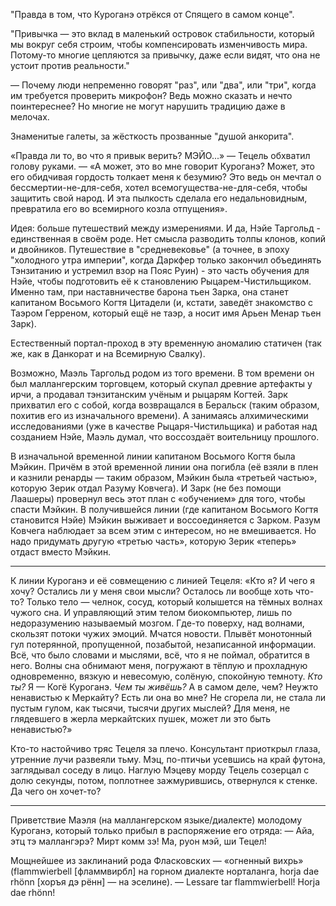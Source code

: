 "Правда в том, что Куроганэ отрёкся от Спящего в самом конце".

"Привычка — это вклад в маленький островок стабильности, который мы вокруг себя строим, чтобы компенсировать изменчивость мира. Потому-то многие цепляются за привычку, даже если видят, что она не устоит против реальности."

— Почему люди непременно говорят "раз", или "два", или "три", когда им требуется проверить микрофон? Ведь можно сказать и нечто поинтереснее? Но многие не могут нарушить традицию даже в мелочах.

Знаменитые галеты, за жёсткость прозванные "душой анкорита".

«Правда ли то, во что я привык верить? МЭЙО...» — Тецель обхватил голову руками. — «А может, это во мне говорит Куроганэ? Может, это его обидчивая гордость толкает меня к безумию? Это ведь он мечтал о бессмертии-не-для-себя, хотел всемогущества-не-для-себя, чтобы защитить свой народ. И эта пылкость сделала его недальновидным, превратила его во всемирного козла отпущения».

Идея: больше путешествий между измерениями. И да, Нэйе Таргольд - единственная в своём роде. Нет смысла разводить толпы клонов, копий и двойников.
Путешествие в "средневековье" (а точнее, в эпоху "холодного утра империи", когда Даркфер только закончил объединять Тэнзитанию и устремил взор на Пояс Руин) - это часть обучения для Нэйе, чтобы подготовить её к становлению Рыцарем-Чистильщиком. Именно там, при наставничестве барона тьен Зарка, она станет капитаном Восьмого Когтя Цитадели (и, кстати, заведёт знакомство с Таэром Герреном, который ещё не таэр, а носит имя Арьен Менар тьен Зарк).

Естественный портал-проход в эту временную аномалию статичен (так же, как в Данкорат и на Всемирную Свалку).

Возможно, Маэль Таргольд родом из того времени. В том времени он был маллангерским торговцем, который скупал древние артефакты у ирчи, а продавал тэнзитанским учёным и рыцарям Когтей. Зарк прихватил его с собой, когда возвращался в Беральск (таким образом, похитив его из изначального времени). А занимаясь алхимическими исследованиями (уже в качестве Рыцаря-Чистильщика) и работая над созданием Нэйе, Маэль думал, что воссоздаёт воительницу прошлого.

В изначальной временной линии капитаном Восьмого Когтя была Мэйкин. Причём в этой временной линии она погибла (её взяли в плен и казнили ренарды — таким образом, Мэйкин была «третьей частью», которую Зерик отдал Разуму Ковчега). И Зарк (не без помощи Лаашеры) провернул весь этот план с «обучением» для того, чтобы спасти Мэйкин. В получившейся линии (где капитаном Восьмого Когтя становится Нэйе) Мэйкин выживает и воссоединяется с Зарком. Разум Ковчега наблюдает за всем этим с интересом, но не вмешивается. Но надо придумать другую «третью часть», которую Зерик «теперь» отдаст вместо Мэйкин.

***

К линии Куроганэ и её совмещению с линией Тецеля:
«Кто я? И чего я хочу? Остались ли у меня свои мысли? Осталось ли вообще хоть что-то? Только тело — челнок, сосуд, который колышется на тёмных волнах чужого сна. И управляющий этим телом биокомпьютер, лишь по недоразумению называемый мозгом. Где-то поверху, над волнами, скользят потоки чужих эмоций. Мчатся новости. Плывёт монотонный гул потерянной, пропущенной, позабытой, незаписанной информации. Всё, что было словами и мыслями, всё, что я не поймал, обратится в него. Волны сна обнимают меня, погружают в тёплую и прохладную одновременно, вязкую и невесомую, солёную, спокойную темноту. *Кто ты?* Я — Когё Куроганэ. *Чем ты живёшь?* А в самом деле, чем? Неужто ненавистью к Меркайту? Есть ли она во мне? Не сгорела ли, не стала ли пустым гулом, как тысячи, тысячи других мыслей? Для меня, не глядевшего в жерла меркайтских пушек, может ли это быть ненавистью?»

Кто-то настойчиво тряс Тецеля за плечо. Консультант приоткрыл глаза, утренние лучи развеяли тьму. Мэц, по-птичьи усевшись на край футона, заглядывал соседу в лицо. Наглую Мэцеву морду Тецель созерцал с долю секунды, потом, поплотнее зажмурившись, отвернулся к стенке. Да чего он хочет-то?

***

Приветствие Маэля (на маллангерском языке/диалекте) молодому Куроганэ, который только прибыл в распоряжение его отряда:
— Айа, этц тэ маллангэрэ? Мирт комм зэ! Ма, руон мэй, ши Тецел!

Мощнейшее из заклинаний рода Фласковских — «огненный вихрь» (flammwierbell [фламмвирбл] на горном диалекте норталанга, horja dae rhönn [хоръя дэ рённ] — на эселине).
— Lessare tar flammwierbell! Horja dae rhönn!
